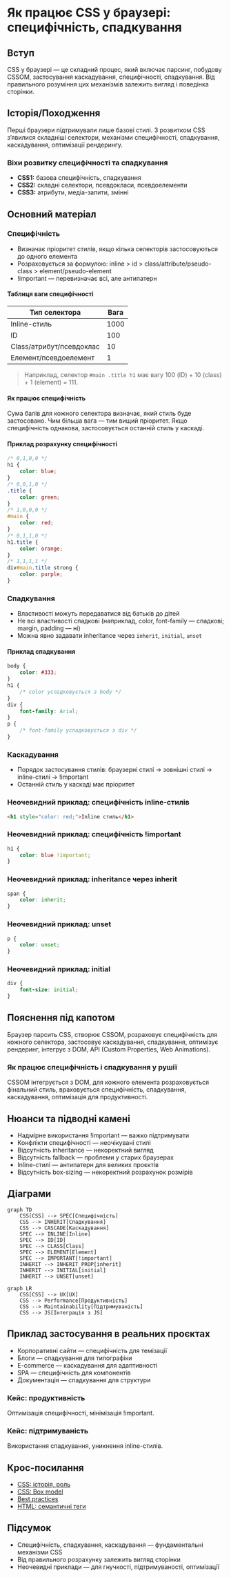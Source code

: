 # Як працює CSS у браузері: специфічність, спадкування

## Вступ

CSS у браузері — це складний процес, який включає парсинг, побудову CSSOM, застосування каскадування, специфічності, спадкування. Від правильного розуміння цих механізмів залежить вигляд і поведінка сторінки.

## Історія/Походження

Перші браузери підтримували лише базові стилі. З розвитком CSS з’явилися складніші селектори, механізми специфічності, спадкування, каскадування, оптимізації рендерингу.

### Віхи розвитку специфічності та спадкування

-   **CSS1:** базова специфічність, спадкування
-   **CSS2:** складні селектори, псевдокласи, псевдоелементи
-   **CSS3:** атрибути, медіа-запити, змінні

## Основний матеріал

### Специфічність

-   Визначає пріоритет стилів, якщо кілька селекторів застосовуються до одного елемента
-   Розраховується за формулою: inline > id > class/attribute/pseudo-class > element/pseudo-element
-   !important — перевизначає всі, але антипатерн

#### Таблиця ваги специфічності

| Тип селектора            | Вага |
| ------------------------ | ---- |
| Inline-стиль             | 1000 |
| ID                       | 100  |
| Class/атрибут/псевдоклас | 10   |
| Елемент/псевдоелемент    | 1    |

> Наприклад, селектор `#main .title h1` має вагу 100 (ID) + 10 (class) + 1 (element) = 111.

#### Як працює специфічність

Сума балів для кожного селектора визначає, який стиль буде застосовано. Чим більша вага — тим вищий пріоритет. Якщо специфічність однакова, застосовується останній стиль у каскаді.

#### Приклад розрахунку специфічності

```css
/* 0,1,0,0 */
h1 {
    color: blue;
}
/* 0,0,1,0 */
.title {
    color: green;
}
/* 1,0,0,0 */
#main {
    color: red;
}
/* 0,1,1,0 */
h1.title {
    color: orange;
}
/* 1,1,1,1 */
div#main.title strong {
    color: purple;
}
```

### Спадкування

-   Властивості можуть передаватися від батьків до дітей
-   Не всі властивості спадкові (наприклад, color, font-family — спадкові; margin, padding — ні)
-   Можна явно задавати inheritance через `inherit`, `initial`, `unset`

#### Приклад спадкування

```css
body {
    color: #333;
}
h1 {
    /* color успадковується з body */
}
div {
    font-family: Arial;
}
p {
    /* font-family успадковується з div */
}
```

### Каскадування

-   Порядок застосування стилів: браузерні стилі → зовнішні стилі → inline-стилі → !important
-   Останній стиль у каскаді має пріоритет

### Неочевидний приклад: специфічність inline-стилів

```html
<h1 style="color: red;">Inline стиль</h1>
```

### Неочевидний приклад: специфічність !important

```css
h1 {
    color: blue !important;
}
```

### Неочевидний приклад: inheritance через inherit

```css
span {
    color: inherit;
}
```

### Неочевидний приклад: unset

```css
p {
    color: unset;
}
```

### Неочевидний приклад: initial

```css
div {
    font-size: initial;
}
```

## Пояснення під капотом

Браузер парсить CSS, створює CSSOM, розраховує специфічність для кожного селектора, застосовує каскадування, спадкування, оптимізує рендеринг, інтегрує з DOM, API (Custom Properties, Web Animations).

### Як працює специфічність і спадкування у рушії

CSSOM інтегрується з DOM, для кожного елемента розраховується фінальний стиль, враховується специфічність, спадкування, каскадування, оптимізація для продуктивності.

## Нюанси та підводні камені

-   Надмірне використання !important — важко підтримувати
-   Конфлікти специфічності — неочікувані стилі
-   Відсутність inheritance — некоректний вигляд
-   Відсутність fallback — проблеми у старих браузерах
-   Inline-стилі — антипатерн для великих проєктів
-   Відсутність box-sizing — некоректний розрахунок розмірів

## Діаграми

```mermaid
graph TD
    CSS[CSS] --> SPEC[Специфічність]
    CSS --> INHERIT[Спадкування]
    CSS --> CASCADE[Каскадування]
    SPEC --> INLINE[Inline]
    SPEC --> ID[ID]
    SPEC --> CLASS[Class]
    SPEC --> ELEMENT[Element]
    SPEC --> IMPORTANT[!important]
    INHERIT --> INHERIT_PROP[inherit]
    INHERIT --> INITIAL[initial]
    INHERIT --> UNSET[unset]
```

```mermaid
graph LR
    CSS[CSS] --> UX[UX]
    CSS --> Performance[Продуктивність]
    CSS --> Maintainability[Підтримуваність]
    CSS --> JS[Інтеграція з JS]
```

## Приклад застосування в реальних проєктах

-   Корпоративні сайти — специфічність для темізації
-   Блоги — спадкування для типографіки
-   E-commerce — каскадування для адаптивності
-   SPA — специфічність для компонентів
-   Документація — спадкування для структури

### Кейс: продуктивність

Оптимізація специфічності, мінімізація !important.

### Кейс: підтримуваність

Використання спадкування, уникнення inline-стилів.

## Крос-посилання

-   [CSS: історія, роль](./01-history-role.md)
-   [CSS: Box model](./02-box-model.md)
-   [Best practices](../HTML/10-best-practices.md)
-   [HTML: семантичні теги](../HTML/03-semantic-tags.md)

## Підсумок

-   Специфічність, спадкування, каскадування — фундаментальні механізми CSS
-   Від правильного розрахунку залежить вигляд сторінки
-   Неочевидні приклади — для гнучкості, підтримуваності, оптимізації
